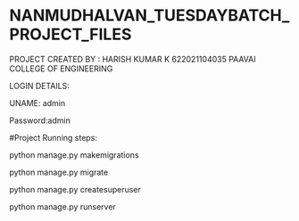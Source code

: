 # NANMUDHALVAN_TUESDAYBATCH_PROJECT_FILES

PROJECT CREATED BY : 
HARISH KUMAR K
622021104035
PAAVAI COLLEGE OF ENGINEERING


LOGIN DETAILS:


UNAME: admin


Password:admin




#Project Running steps:

python manage.py makemigrations

python manage.py migrate

python manage.py createsuperuser

python manage.py runserver
